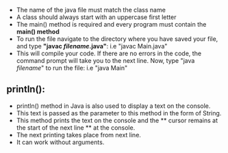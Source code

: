 - The name of the java file must match the class name
- A class should always start with an uppercase first letter
- The main() method is required and every program must contain the **main() method**          
- To run the file navigate to the directory where you have saved your file, and type **"javac *filename*.java"**: i.e "javac Main.java"
- This will compile your code. If there are no errors in the code, the command prompt will take you to the next line. Now, type "java *filename*" to run the file: i.e "java Main"



## println(): 
- println() method in Java is also used to display a text on the console. 
- This text is passed as the parameter to this method in the form of String. 
- This method prints the text on the console and the ** cursor remains at the start of the next line ** at the console. 
- The next printing takes place from next line.
- It can work without arguments.
